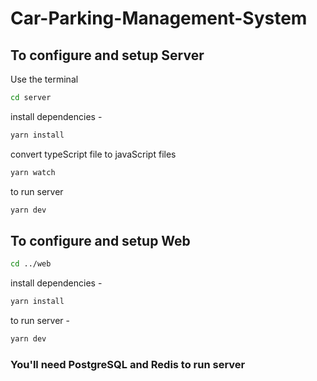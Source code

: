 # Car-Parking-Management-System

## To configure and setup Server

Use the terminal

```bash
cd server
```

install dependencies - 
```bash
yarn install
```
 
convert typeScript file to javaScript files
```bash
yarn watch 
```

to run server 
```bash
yarn dev
```


## To configure and setup Web
```bash
cd ../web
```

install dependencies -
```bash 
yarn install
```
 
to run server - 
```bash
yarn dev
```


### You'll need PostgreSQL and Redis to run server
